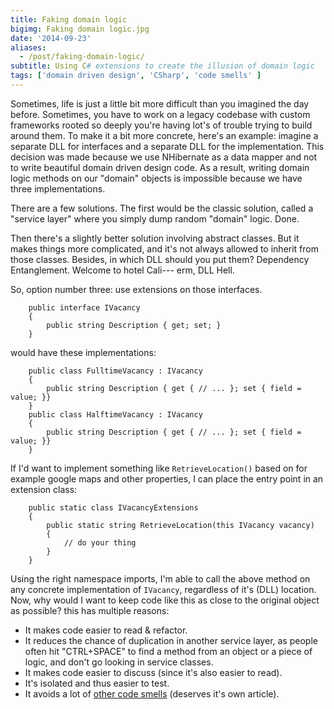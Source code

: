 ```yaml
---
title: Faking domain logic
bigimg: Faking domain logic.jpg
date: '2014-09-23'
aliases:
  - /post/faking-domain-logic/
subtitle: Using C# extensions to create the illusion of domain logic
tags: ['domain driven design', 'CSharp', 'code smells' ]
---
```


Sometimes, life is just a little bit more difficult than you imagined the day before. Sometimes, you have to work on a legacy codebase with custom frameworks rooted so deeply you're having lot's of trouble trying to build around them. To make it a bit more concrete, here's an example: imagine a separate DLL for interfaces and a separate DLL for the implementation. This decision was made because we use NHibernate as a data mapper and not to write beautiful domain driven design code. As a result, writing domain logic methods on our "domain" objects is impossible because we have three implementations. 

There are a few solutions. The first would be the classic solution, called a "service layer" where you simply dump random "domain" logic. Done.

Then there's a slightly better solution involving abstract classes. But it makes things more complicated, and it's not always allowed to inherit from those classes. Besides, in which DLL should you put them? Dependency Entanglement. Welcome to hotel Cali--- erm, DLL Hell. 

So, option number three: use extensions on those interfaces.

        public interface IVacancy
        {
            public string Description { get; set; }
        }

would have these implementations:

        public class FulltimeVacancy : IVacancy
        {
            public string Description { get { // ... }; set { field = value; }}
        }
        public class HalftimeVacancy : IVacancy
        {
            public string Description { get { // ... }; set { field = value; }}
        }

If I'd want to implement something like `RetrieveLocation()` based on for example google maps and other properties, I can place the entry point in an extension class:

        public static class IVacancyExtensions
        {
            public static string RetrieveLocation(this IVacancy vacancy)
            {
                // do your thing
            }
        }

Using the right namespace imports, I'm able to call the above method on any concrete implementation of `IVacancy`, regardless of it's (DLL) location. Now, why would I want to keep code like this as close to the original object as possible? this has multiple reasons:

  - It makes code easier to read & refactor.
  - It reduces the chance of duplication in another service layer, as people often hit "CTRL+SPACE" to find a method from an object or a piece of logic, and don't go looking in service classes.
  - It makes code easier to discuss (since it's also easier to read). 
  - It's isolated and thus easier to test.
  - It avoids a lot of [other code smells](http://martinfowler.com/bliki/CodeSmell.html) (deserves it's own article).
